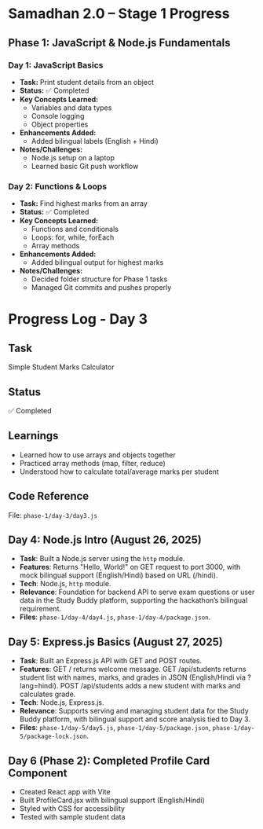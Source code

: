 # Samadhan 2.0 – Stage 1 Progress

## Phase 1: JavaScript & Node.js Fundamentals

### Day 1: JavaScript Basics

- **Task:** Print student details from an object
- **Status:** ✅ Completed
- **Key Concepts Learned:**
  - Variables and data types
  - Console logging
  - Object properties
- **Enhancements Added:**
  - Added bilingual labels (English + Hindi)
- **Notes/Challenges:**
  - Node.js setup on a laptop
  - Learned basic Git push workflow

### Day 2: Functions & Loops

- **Task:** Find highest marks from an array
- **Status:** ✅ Completed
- **Key Concepts Learned:**
  - Functions and conditionals
  - Loops: for, while, forEach
  - Array methods
- **Enhancements Added:**
  - Added bilingual output for highest marks
- **Notes/Challenges:**
  - Decided folder structure for Phase 1 tasks
  - Managed Git commits and pushes properly


# Progress Log - Day 3

## Task
Simple Student Marks Calculator
## Status
✅ Completed
## Learnings
- Learned how to use arrays and objects together
- Practiced array methods (map, filter, reduce)
- Understood how to calculate total/average marks per student
## Code Reference
File: `phase-1/day-3/day3.js`


## Day 4: Node.js Intro (August 26, 2025)
- **Task**: Built a Node.js server using the `http` module.
- **Features**: Returns "Hello, World!" on GET request to port 3000, with mock bilingual support (English/Hindi) based on URL (/hindi).
- **Tech**: Node.js, `http` module.
- **Relevance**: Foundation for backend API to serve exam questions or user data in the Study Buddy platform, supporting the hackathon’s bilingual requirement.
- **Files**: `phase-1/day-4/day4.js`, `phase-1/day-4/package.json`.


## Day 5: Express.js Basics (August 27, 2025)
- **Task**: Built an Express.js API with GET and POST routes.
- **Features**: GET / returns welcome message. GET /api/students returns student list with names, marks, and grades in JSON (English/Hindi via ?lang=hindi). POST /api/students adds a new student with marks and calculates grade.
- **Tech**: Node.js, Express.js.
- **Relevance**: Supports serving and managing student data for the Study Buddy platform, with bilingual support and score analysis tied to Day 3.
- **Files**: `phase-1/day-5/day5.js`, `phase-1/day-5/package.json`, `phase-1/day-5/package-lock.json`.


## Day 6 (Phase 2): Completed Profile Card Component
- Created React app with Vite
- Built ProfileCard.jsx with bilingual support (English/Hindi)
- Styled with CSS for accessibility
- Tested with sample student data
